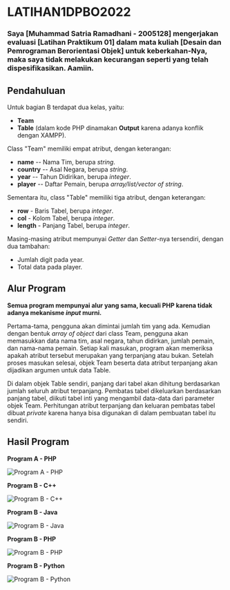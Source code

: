 # LATIHAN1DPBO2022
### Saya [Muhammad Satria Ramadhani - 2005128] mengerjakan evaluasi [Latihan Praktikum 01] dalam mata kuliah [Desain dan Pemrograman Berorientasi Objek] untuk keberkahan-Nya, maka saya tidak melakukan kecurangan seperti yang telah dispesifikasikan. Aamiin.

## Pendahuluan

Untuk bagian B terdapat dua kelas, yaitu:
- **Team**
- **Table** (dalam kode PHP dinamakan **Output** karena adanya konflik dengan XAMPP).

Class "Team" memiliki empat atribut, dengan keterangan:
- **name** -- Nama Tim, berupa *string*.
- **country** -- Asal Negara, berupa *string*.
- **year** -- Tahun Didirikan, berupa *integer*.
- **player** -- Daftar Pemain, berupa *array/list/vector of string*.

Sementara itu, class "Table" memiliki tiga atribut, dengan keterangan:
- **row** - Baris Tabel, berupa *integer*.
- **col** - Kolom Tabel, berupa *integer*.
- **length** - Panjang Tabel, berupa *integer*.

Masing-masing atribut mempunyai *Getter* dan *Setter*-nya tersendiri, dengan dua tambahan:
- Jumlah digit pada year.
- Total data pada player.

## Alur Program

**Semua program mempunyai alur yang sama, kecuali PHP karena tidak adanya mekanisme *input* murni.**

Pertama-tama, pengguna akan dimintai jumlah tim yang ada. Kemudian dengan bentuk *array of object* dari class Team, pengguna akan memasukkan data nama tim, asal negara, tahun didirkan, jumlah pemain, dan nama-nama pemain. Setiap kali masukan, program akan memeriksa apakah atribut tersebut merupakan yang terpanjang atau bukan. Setelah proses masukan selesai, objek Team beserta data atribut terpanjang akan dijadikan argumen untuk data Table.

Di dalam objek Table sendiri, panjang dari tabel akan dihitung berdasarkan jumlah seluruh atribut terpanjang. Pembatas tabel dikeluarkan berdasarkan panjang tabel, diikuti tabel inti yang mengambil data-data dari parameter objek Team. Perhitungan atribut terpanjang dan keluaran pembatas tabel dibuat *private* karena hanya bisa digunakan di dalam pembuatan tabel itu sendiri.

## Hasil Program

**Program A - PHP**

![Program A - PHP](https://user-images.githubusercontent.com/72297396/153884718-363261eb-ebb5-4baa-be84-bd6ccb14e196.png)

**Program B - C++**

![Program B - C++](https://user-images.githubusercontent.com/72297396/153884775-17616bb0-b2bf-43bf-99a2-2a27abaf130b.png)

**Program B - Java**

![Program B - Java](https://user-images.githubusercontent.com/72297396/153884832-34f37724-3071-4b85-aa09-8bbe821a7722.png)

**Program B - PHP**

![Program B - PHP](https://user-images.githubusercontent.com/72297396/153884889-5a236758-cf28-4a58-9882-1f0578697a66.png)

**Program B - Python**

![Program B - Python](https://user-images.githubusercontent.com/72297396/153884950-550b7d67-8eeb-4a62-8ab9-507b9ebf8a9e.png)

